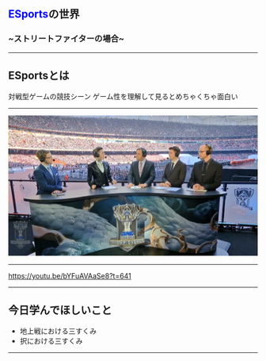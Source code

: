 ## <font color="Blue">ESports</font>の世界
### ~ストリートファイターの場合~

---

## ESportsとは

対戦型ゲームの競技シーン
ゲーム性を理解して見るとめちゃくちゃ面白い

---

![alt](assets/lol_wcs_2017.jpg)

---

https://youtu.be/bYFuAVAaSe8?t=641

---

## 今日学んでほしいこと

- 地上戦における三すくみ
- 択における三すくみ
  
---

